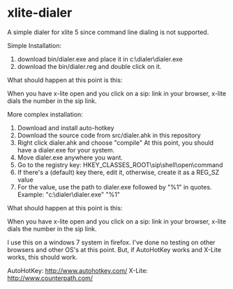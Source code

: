 xlite-dialer
============

A simple dialer for xlite 5 since command line dialing is not supported.

Simple Installation:

1) download bin/dialer.exe and place it in c:\dialer\dialer.exe
2) download the bin/dialer.reg and double click on it.

What should happen at this point is this:

When you have x-lite open and you click on a sip: link in your browser, x-lite dials the number in the sip link.

More complex installation:

1) Download and install auto-hotkey
2) Download the source code from src/dialer.ahk in this repository
3) Right click dialer.ahk and choose "compile" 
    At this point, you should have a dialer.exe for your system.
4) Move dialer.exe anywhere you want.
5) Go to the registry key: HKEY_CLASSES_ROOT\sip\shell\open\command
6) If there's a (default) key there, edit it, otherwise, create it as a REG_SZ value
7) For the value, use the path to dialer.exe followed by "%1" in quotes.  Example:
    "c:\dialer\dialer.exe" "%1"

What should happen at this point is this:

When you have x-lite open and you click on a sip: link in your browser, x-lite dials the number in the sip link.

I use this on a windows 7 system in firefox.  I've done no testing on other browsers and other OS's at this point.  But, if AutoHotKey works and X-Lite works, this should work.

AutoHotKey: http://www.autohotkey.com/
X-Lite: http://www.counterpath.com/    
